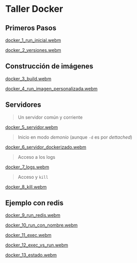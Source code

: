 Taller Docker
============


## Primeros Pasos

[docker_1_run_inicial.webm](https://github.com/user-attachments/assets/742c75f6-e075-44c3-a5b8-bc7976cad74d)

[docker_2_versiones.webm](https://github.com/user-attachments/assets/f07772ca-f06b-4e26-ba1c-51fa6acdecca)

## Construcción de imágenes

[docker_3_build.webm](https://github.com/user-attachments/assets/0db197ba-1660-4455-8422-fae5f7946fae)

[docker_4_run_imagen_personalizada.webm](https://github.com/user-attachments/assets/e2bdc223-e14d-467b-9e4b-db76cc2a0c9d)

## Servidores

> Un servidor común y corriente

[docker_5_servidor.webm](https://github.com/user-attachments/assets/668ebae8-9e51-4160-b96a-41c7cd09c65d)

> Inicio en modo _demonio_ (aunque `-d` es por _dettached_)

[docker_6_servidor_dockerizado.webm](https://github.com/user-attachments/assets/62732318-24b4-4fa2-ba17-8780b0894aeb)

> Acceso a los logs 

[docker_7_logs.webm](https://github.com/user-attachments/assets/731f457f-0fc8-4192-a870-a7c1778308dc)

> Acceso y `kill`

[docker_8_kill.webm](https://github.com/user-attachments/assets/cf8e9730-07e7-46e1-92bb-c2ec93dcd7ac)

## Ejemplo con redis

[docker_9_run_redis.webm](https://github.com/user-attachments/assets/6ffea274-d736-4d70-b16f-b7a93236c0e8)

[docker_10_run_con_nombre.webm](https://github.com/user-attachments/assets/b66681eb-1d16-489b-812d-f3b1de37deaf)

[docker_11_exec.webm](https://github.com/user-attachments/assets/37b71132-06e8-4348-995d-2655fa77fd7a)

[docker_12_exec_vs_run.webm](https://github.com/user-attachments/assets/c839a4fe-da7e-4d23-8494-bb82fe2dc9b0)

[docker_13_estado.webm](https://github.com/user-attachments/assets/ae776f88-7e02-409f-9d88-789e5e0b1688)


##
